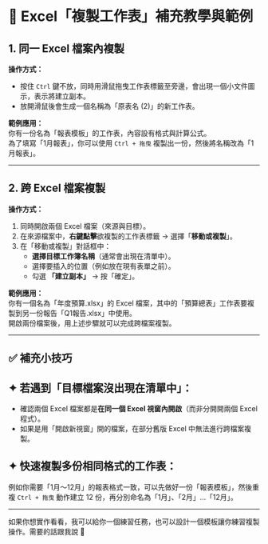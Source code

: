 # 📄 Excel「複製工作表」補充教學與範例

## 1. **同一 Excel 檔案內複製**
**操作方式：**  
- 按住 `Ctrl` 鍵不放，同時用滑鼠拖曳工作表標籤至旁邊，會出現一個小文件圖示，表示將建立副本。  
- 放開滑鼠後會生成一個名稱為「原表名 (2)」的新工作表。

**範例應用：**  
你有一份名為「報表模板」的工作表，內容設有格式與計算公式。  
為了填寫「1月報表」，你可以使用 `Ctrl + 拖曳` 複製出一份，然後將名稱改為「1月報表」。

---

## 2. **跨 Excel 檔案複製**
**操作方式：**  
1. 同時開啟兩個 Excel 檔案（來源與目標）。  
2. 在來源檔案中，**右鍵點擊**欲複製的工作表標籤 → 選擇「**移動或複製**」。  
3. 在「移動或複製」對話框中：
   - **選擇目標工作簿名稱**（通常會出現在清單中）。
   - 選擇要插入的位置（例如放在現有表單之前）。
   - 勾選 **「建立副本」** → 按「確定」。

**範例應用：**  
你有一個名為「年度預算.xlsx」的 Excel 檔案，其中的「預算總表」工作表要複製到另一份報告「Q1報告.xlsx」中使用。  
開啟兩份檔案後，用上述步驟就可以完成跨檔案複製。

---

## ✅ 補充小技巧

## ✦ 若遇到「目標檔案沒出現在清單中」：
- 確認兩個 Excel 檔案都是**在同一個 Excel 視窗內開啟**（而非分開開兩個 Excel 程式）。
- 如果是用「開啟新視窗」開的檔案，在部分舊版 Excel 中無法進行跨檔案複製。

## ✦ 快速複製多份相同格式的工作表：
例如你需要「1月～12月」的報表格式一致，可以先做好一份「報表模板」，然後重複 `Ctrl + 拖曳` 動作建立 12 份，再分別命名為「1月」、「2月」...「12月」。

---

如果你想實作看看，我可以給你一個練習任務，也可以設計一個模板讓你練習複製操作。需要的話跟我說 🙌